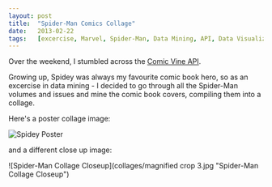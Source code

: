 ```yaml
---
layout:	post
title:	"Spider-Man Comics Collage"
date:	2013-02-22
tags:	[excercise, Marvel, Spider-Man, Data Mining, API, Data Visualization, PHP, HTML]
---
```


Over the weekend, I stumbled across the [Comic Vine API].

Growing up, Spidey was always my favourite comic book hero, so as an excercise in data mining - I decided to go through all the Spider-Man volumes and issues and mine the comic book covers, compiling them into a collage.

Here's a poster collage image:

![Spidey Poster](collages/poster.jpg "Spidey Poster")

and a different close up image:

![Spider-Man Collage Closeup](collages/magnified crop 3.jpg "Spider-Man Collage Closeup")



[Comic Vine API]: http://www.comicvine.com/api/

